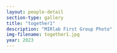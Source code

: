 ```yaml
---
layout: people-detail
section-type: gallery
title: "together1"
description: "MIRlab First Group Photo"
img-filename: together1.jpg
year: 2023
---
```

